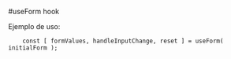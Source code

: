 #useForm hook

Ejemplo de uso:

```
    const [ formValues, handleInputChange, reset ] = useForm( initialForm );

```
